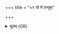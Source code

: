 +++
title = "०९ यो मे तन्तुम्"

+++
<details><summary>मूलम् (GR)</summary>

यो मे तन्तुं यो मे प्रजां  
चक्षुः श्रोत्रं जिघांसति ।  
इन्द्रश् च तस्मा अग्निश् च  
हेतिं देवेषु विन्दताम् ॥
</details>